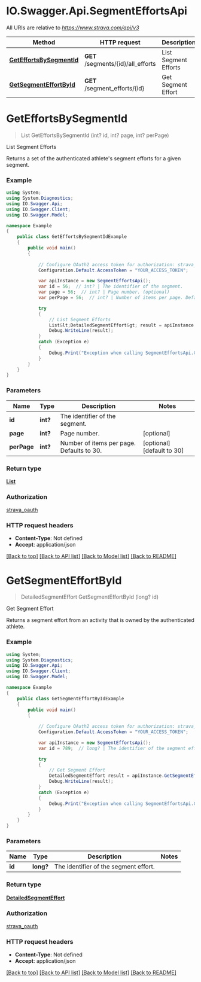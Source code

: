 # IO.Swagger.Api.SegmentEffortsApi

All URIs are relative to *https://www.strava.com/api/v3*

Method | HTTP request | Description
------------- | ------------- | -------------
[**GetEffortsBySegmentId**](SegmentEffortsApi.md#geteffortsbysegmentid) | **GET** /segments/{id}/all_efforts | List Segment Efforts
[**GetSegmentEffortById**](SegmentEffortsApi.md#getsegmenteffortbyid) | **GET** /segment_efforts/{id} | Get Segment Effort


<a name="geteffortsbysegmentid"></a>
# **GetEffortsBySegmentId**
> List<DetailedSegmentEffort> GetEffortsBySegmentId (int? id, int? page, int? perPage)

List Segment Efforts

Returns a set of the authenticated athlete's segment efforts for a given segment.

### Example
```csharp
using System;
using System.Diagnostics;
using IO.Swagger.Api;
using IO.Swagger.Client;
using IO.Swagger.Model;

namespace Example
{
    public class GetEffortsBySegmentIdExample
    {
        public void main()
        {
            
            // Configure OAuth2 access token for authorization: strava_oauth
            Configuration.Default.AccessToken = "YOUR_ACCESS_TOKEN";

            var apiInstance = new SegmentEffortsApi();
            var id = 56;  // int? | The identifier of the segment.
            var page = 56;  // int? | Page number. (optional) 
            var perPage = 56;  // int? | Number of items per page. Defaults to 30. (optional)  (default to 30)

            try
            {
                // List Segment Efforts
                List&lt;DetailedSegmentEffort&gt; result = apiInstance.GetEffortsBySegmentId(id, page, perPage);
                Debug.WriteLine(result);
            }
            catch (Exception e)
            {
                Debug.Print("Exception when calling SegmentEffortsApi.GetEffortsBySegmentId: " + e.Message );
            }
        }
    }
}
```

### Parameters

Name | Type | Description  | Notes
------------- | ------------- | ------------- | -------------
 **id** | **int?**| The identifier of the segment. | 
 **page** | **int?**| Page number. | [optional] 
 **perPage** | **int?**| Number of items per page. Defaults to 30. | [optional] [default to 30]

### Return type

[**List<DetailedSegmentEffort>**](DetailedSegmentEffort.md)

### Authorization

[strava_oauth](../README.md#strava_oauth)

### HTTP request headers

 - **Content-Type**: Not defined
 - **Accept**: application/json

[[Back to top]](#) [[Back to API list]](../README.md#documentation-for-api-endpoints) [[Back to Model list]](../README.md#documentation-for-models) [[Back to README]](../README.md)

<a name="getsegmenteffortbyid"></a>
# **GetSegmentEffortById**
> DetailedSegmentEffort GetSegmentEffortById (long? id)

Get Segment Effort

Returns a segment effort from an activity that is owned by the authenticated athlete.

### Example
```csharp
using System;
using System.Diagnostics;
using IO.Swagger.Api;
using IO.Swagger.Client;
using IO.Swagger.Model;

namespace Example
{
    public class GetSegmentEffortByIdExample
    {
        public void main()
        {
            
            // Configure OAuth2 access token for authorization: strava_oauth
            Configuration.Default.AccessToken = "YOUR_ACCESS_TOKEN";

            var apiInstance = new SegmentEffortsApi();
            var id = 789;  // long? | The identifier of the segment effort.

            try
            {
                // Get Segment Effort
                DetailedSegmentEffort result = apiInstance.GetSegmentEffortById(id);
                Debug.WriteLine(result);
            }
            catch (Exception e)
            {
                Debug.Print("Exception when calling SegmentEffortsApi.GetSegmentEffortById: " + e.Message );
            }
        }
    }
}
```

### Parameters

Name | Type | Description  | Notes
------------- | ------------- | ------------- | -------------
 **id** | **long?**| The identifier of the segment effort. | 

### Return type

[**DetailedSegmentEffort**](DetailedSegmentEffort.md)

### Authorization

[strava_oauth](../README.md#strava_oauth)

### HTTP request headers

 - **Content-Type**: Not defined
 - **Accept**: application/json

[[Back to top]](#) [[Back to API list]](../README.md#documentation-for-api-endpoints) [[Back to Model list]](../README.md#documentation-for-models) [[Back to README]](../README.md)

